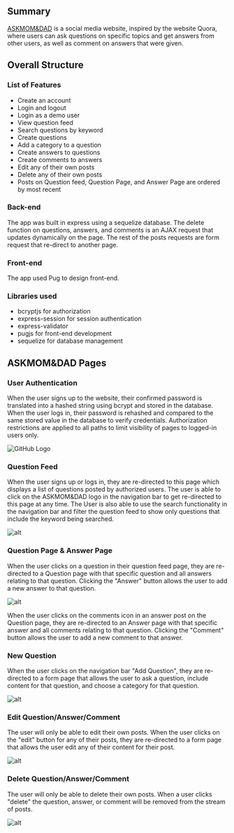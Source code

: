 ## Summary
[ASKMOM&DAD](https://ask-mom-and-dad.onrender.com/) is a social media website, inspired by the website Quora, where users can ask questions on specific topics and get answers from other users, as well as comment on answers that were given.


## Overall Structure
### List of Features
  * Create an account
  * Login and logout
  * Login as a demo user
  * View question feed
  * Search questions by keyword
  * Create questions
  * Add a category to a question
  * Create answers to questions
  * Create comments to answers
  * Edit any of their own posts
  * Delete any of their own posts
  * Posts on Question feed, Question Page, and Answer Page are ordered by most recent
### Back-end
The app was built in express using a sequelize database. The delete function on questions, answers, and comments is an AJAX request that updates dynamically on the page. The rest of the posts requests are form request that re-direct to another page.
### Front-end
The app used Pug to design front-end.
### Libraries used
* bcryptjs for authorization
* express-session for session authentication
* express-validator
* pugjs for front-end development
* sequelize for database management

## ASKMOM&DAD Pages
### User Authentication
When the user signs up to the website, their confirmed password is translated into a hashed string using bcrypt and stored in the database. When the user logs in, their password is rehashed and compared to the same stored value in the database to verify credentials. Authorization restrictions are applied to all paths to limit visibility of pages to logged-in users only.


![GitHub Logo](https://res.cloudinary.com/mabmab/image/upload/v1643492836/askMomDad/home_g6fob4.png)


### Question Feed
When the user signs up or logs in, they are re-directed to this page which displays a list of questions posted by authorized users. The user is able to click on the ASKMOM&DAD logo in the navigation bar to get re-directed to this page at any time. The User is also able to use the search functionality in the navigation bar and filter the question feed to show only questions that include the keyword being searched.

![alt](https://res.cloudinary.com/mabmab/image/upload/v1643492857/askMomDad/Screen_Shot_2022-01-29_at_1.47.33_PM_gbmbrk.png)

### Question Page & Answer Page
When the user clicks on a question in their question feed page, they are re-directed to a Question page with that specific question and all answers relating to that question. Clicking the "Answer" button allows the user to add a new answer to that question.

![alt](https://res.cloudinary.com/mabmab/image/upload/v1643493012/askMomDad/Screen_Shot_2022-01-29_at_1.50.07_PM_g4zqbq.png)

When the user clicks on the comments icon in an answer post on the Question page, they are re-directed to an Answer page with that specific answer and all comments relating to that question. Clicking the "Comment" button allows the user to add a new comment to that answer.

### New Question
When the user clicks on the navigation bar "Add Question", they are re-directed to a form page that allows the user to ask a question, include content for that question, and choose a category for that question.

![alt](https://res.cloudinary.com/mabmab/image/upload/v1643493054/askMomDad/Screen_Shot_2022-01-29_at_1.50.49_PM_lkbhg4.png)

### Edit Question/Answer/Comment
The user will only be able to edit their own posts. When the user clicks on the "edit" button for any of their posts, they are re-directed to a form page that allows the user edit any of their content for their post.

![alt](https://res.cloudinary.com/mabmab/image/upload/v1643493334/askMomDad/Screen_Shot_2022-01-29_at_1.55.28_PM_zuypai.png)

### Delete Question/Answer/Comment
The user will only be able to delete their own posts.  When a user clicks "delete" the question, answer, or comment will be removed from the stream of posts.

![alt](https://res.cloudinary.com/mabmab/image/upload/v1643493394/askMomDad/Screen_Shot_2022-01-29_at_1.56.29_PM_ybapk3.png)
